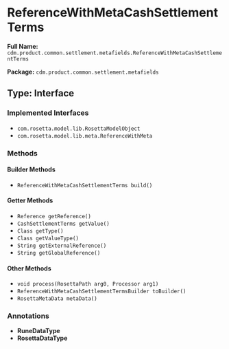 # ReferenceWithMetaCashSettlementTerms

**Full Name:** `cdm.product.common.settlement.metafields.ReferenceWithMetaCashSettlementTerms`

**Package:** `cdm.product.common.settlement.metafields`

## Type: Interface

### Implemented Interfaces

- `com.rosetta.model.lib.RosettaModelObject`
- `com.rosetta.model.lib.meta.ReferenceWithMeta`

### Methods

#### Builder Methods

- `ReferenceWithMetaCashSettlementTerms build()`

#### Getter Methods

- `Reference getReference()`
- `CashSettlementTerms getValue()`
- `Class getType()`
- `Class getValueType()`
- `String getExternalReference()`
- `String getGlobalReference()`

#### Other Methods

- `void process(RosettaPath arg0, Processor arg1)`
- `ReferenceWithMetaCashSettlementTermsBuilder toBuilder()`
- `RosettaMetaData metaData()`

### Annotations

- **RuneDataType**
- **RosettaDataType**


